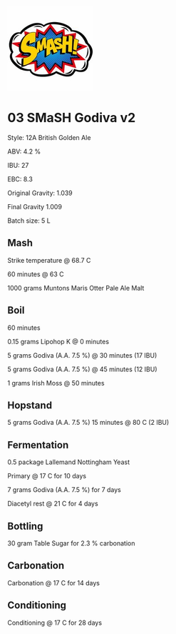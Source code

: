![logo](./03_SMaSH_Godiva.jpeg)

# 03 SMaSH Godiva v2

Style: 12A British Golden Ale

ABV: 4.2 %

IBU: 27

EBC: 8.3

Original Gravity: 1.039

Final Gravity 1.009

Batch size: 5 L

## Mash

Strike temperature @ 68.7 C

60 minutes @ 63 C

1000 grams Muntons Maris Otter Pale Ale Malt

## Boil

60 minutes

0.15 grams Lipohop K @ 0 minutes

5 grams Godiva (A.A. 7.5 %) @ 30 minutes (17 IBU)

5 grams Godiva (A.A. 7.5 %) @ 45 minutes (12 IBU)

1 grams Irish Moss @ 50 minutes

## Hopstand

5 grams Godiva (A.A. 7.5 %) 15 minutes @ 80 C (2 IBU)

## Fermentation

0.5 package Lallemand Nottingham Yeast

Primary @ 17 C for 10 days

7 grams Godiva (A.A. 7.5 %) for 7 days

Diacetyl rest @ 21 C for 4 days 

## Bottling

30 gram Table Sugar for 2.3 % carbonation

## Carbonation

Carbonation @ 17 C for 14 days

## Conditioning

Conditioning @ 17 C for 28 days

